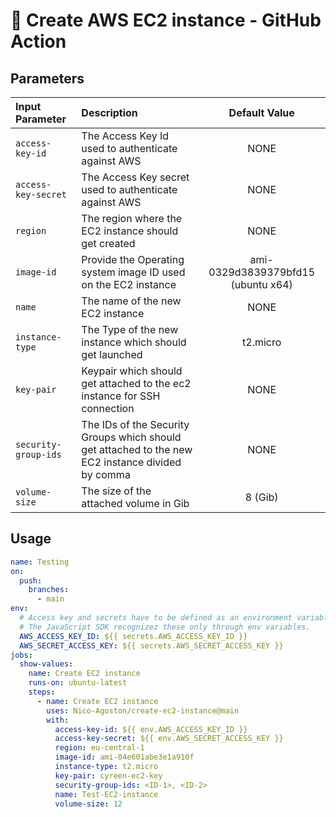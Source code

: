 # 🚀 Create AWS EC2 instance - GitHub Action

## Parameters

|   Input Parameter   |                                         Description                                               | Default Value |
| :---                |                                             :---                                                  | :---:         |
| `access-key-id`     | The Access Key Id used to authenticate against AWS                                                | NONE          |
| `access-key-secret` | The Access Key secret used to authenticate against AWS                                            | NONE          |
| `region`            | The region where the EC2 instance should get created                                              | NONE          |
| `image-id`          | Provide the Operating system image ID used on the EC2 instance                                    | ami-0329d3839379bfd15 (ubuntu x64)      |
| `name`              | The name of the new EC2 instance                                                                  | NONE          |
| `instance-type`     | The Type of the new instance which should get launched                                            | t2.micro      |
| `key-pair`          | Keypair which should get attached to the ec2 instance for SSH connection                          | NONE          |
| `security-group-ids`| The IDs of the Security Groups which should get attached to the new EC2 instance divided by comma | NONE          |
| `volume-size`       | The size of the attached volume in Gib                                                            | 8 (Gib)       |


## Usage

```yaml
name: Testing
on:
  push:
    branches:
      - main
env:
  # Access key and secrets have to be defined as an environment variable. 
  # The JavaScript SDK recognizez these only through env variables.
  AWS_ACCESS_KEY_ID: ${{ secrets.AWS_ACCESS_KEY_ID }}
  AWS_SECRET_ACCESS_KEY: ${{ secrets.AWS_SECRET_ACCESS_KEY }}
jobs:
  show-values:
    name: Create EC2 instance
    runs-on: ubuntu-latest
    steps:
      - name: Create EC2 instance
        uses: Nico-Agoston/create-ec2-instance@main
        with:
          access-key-id: ${{ env.AWS_ACCESS_KEY_ID }}
          access-key-secret: ${{ env.AWS_SECRET_ACCESS_KEY }} 
          region: eu-central-1
          image-id: ami-04e601abe3e1a910f
          instance-type: t2.micro
          key-pair: cyreen-ec2-key
          security-group-ids: <ID-1>, <ID-2>
          name: Test-EC2-instance
          volume-size: 12
```
